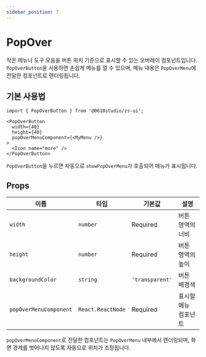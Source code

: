 ```yaml
---
sidebar_position: 7
---
```


# PopOver

작은 메뉴나 도구 모음을 버튼 위치 기준으로 표시할 수 있는 오버레이 컴포넌트입니다. `PopOverButton`을 사용하면 손쉽게 메뉴를 열 수 있으며, 메뉴 내용은 `PopOverMenu`에 전달한 컴포넌트로 렌더링됩니다.

## 기본 사용법

```tsx
import { PopOverButton } from '@0610studio/zs-ui';

<PopOverButton
  width={40}
  height={40}
  popOverMenuComponent={<MyMenu />}
>
  <Icon name="more" />
</PopOverButton>
```

`PopOverButton`을 누르면 자동으로 `showPopOverMenu`가 호출되어 메뉴가 표시됩니다.

## Props

| 이름 | 타입 | 기본값 | 설명 |
| ---- | ---- | ------ | ---- |
| `width` | `number` | Required | 버튼 영역의 너비 |
| `height` | `number` | Required | 버튼 영역의 높이 |
| `backgroundColor` | `string` | `'transparent'` | 버튼 배경색 |
| `popOverMenuComponent` | `React.ReactNode` | Required | 표시할 메뉴 컴포넌트 |

`popOverMenuComponent`로 전달한 컴포넌트는 `PopOverMenu` 내부에서 렌더링되며, 화면 경계를 벗어나지 않도록 자동으로 위치가 조정됩니다.

